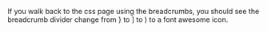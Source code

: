 If you walk back to the css page using the breadcrumbs, you should see the breadcrumb divider change from } to ] to ) to a font awesome icon.